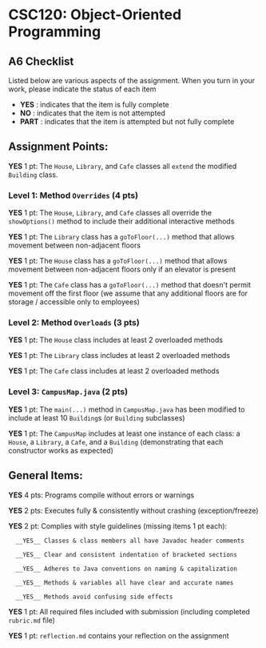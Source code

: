 # CSC120: Object-Oriented Programming
## A6 Checklist

Listed below are various aspects of the assignment.  When you turn in your work, please indicate the status of each item

- **YES** : indicates that the item is fully complete
- **NO** : indicates that the item is not attempted
- **PART** : indicates that the item is attempted but not fully complete


## Assignment Points:

__YES__ 1 pt: The `House`, `Library`, and `Cafe` classes all `extend` the modified `Building` class.

### Level 1: Method `Overrides` (4 pts)

__YES__ 1 pt: The `House`, `Library`, and `Cafe` classes all override the `showOptions()` method to include their additional interactive methods

__YES__ 1 pt: The `Library` class has a `goToFloor(...)` method that allows movement between non-adjacent floors

__YES__ 1 pt: The `House` class has a `goToFloor(...)` method that allows movement between non-adjacent floors only if an elevator is present

__YES__ 1 pt: The `Cafe` class has a `goToFloor(...)` method that doesn't permit movement off the first floor (we assume that any additional floors are for storage / accessible only to employees)

### Level 2: Method `Overloads` (3 pts)

__YES__ 1 pt: The `House` class includes at least 2 overloaded methods

__YES__ 1 pt: The `Library` class includes at least 2 overloaded methods

__YES__ 1 pt: The `Cafe` class includes at least 2 overloaded methods

### Level 3: `CampusMap.java` (2 pts)

__YES__ 1 pt: The `main(...)` method in `CampusMap.java` has been modified to include at least 10 `Building`s (or `Building` subclasses)

__YES__ 1 pt: The `CampusMap` includes at least one instance of each class: a `House`, a `Library`, a `Cafe`, and a `Building` (demonstrating that each constructor works as expected)



## General Items:

__YES__ 4 pts: Programs compile without errors or warnings

__YES__ 2 pts: Executes fully & consistently without crashing (exception/freeze)

__YES__ 2 pt: Complies with style guidelines (missing items 1 pt each):

      __YES__ Classes & class members all have Javadoc header comments

      __YES__ Clear and consistent indentation of bracketed sections

      __YES__ Adheres to Java conventions on naming & capitalization

      __YES__ Methods & variables all have clear and accurate names

      __YES__ Methods avoid confusing side effects

__YES__ 1 pt: All required files included with submission (including completed `rubric.md` file)

__YES__ 1 pt: `reflection.md` contains your reflection on the assignment
